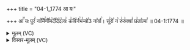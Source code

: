 +++
title = "04-1_1774 आ यः"

+++
आ꣢꣯ यः पुरं꣣ ना꣡र्मि꣢णी꣣म꣡दी꣢दे꣣द꣡त्यः꣢ क꣣वि꣡र्न꣢भ꣣न्यो꣢3 ना꣡र्वा꣢। सू꣢रो꣣ न꣡ रु꣢रु꣣क्वां꣢ छ꣣ता꣡त्मा꣢ ॥ 04-1:1774 ॥

<details><summary>मूलम् (VC)</summary>

आ꣢꣯ यः पुरं꣣ ना꣡र्मि꣢णी꣣म꣡दी꣢दे꣣द꣡त्यः꣢ क꣣वि꣡र्न꣢भ꣣न्यो꣢३ ना꣡र्वा꣢ । सू꣢रो꣣ न꣡ रु꣢रु꣣क्वा꣢ञ्छ꣣ता꣡त्मा꣢ ॥१७७४॥
</details>

<details><summary>विस्वर-मूलम् (VC)</summary>

आ यः पुरं नार्मिणीमदीदेदत्यः कविर्नभन्यो३ नार्वा । सूरो न रुरुक्वाञ्छतात्मा ॥१७७४॥
</details>